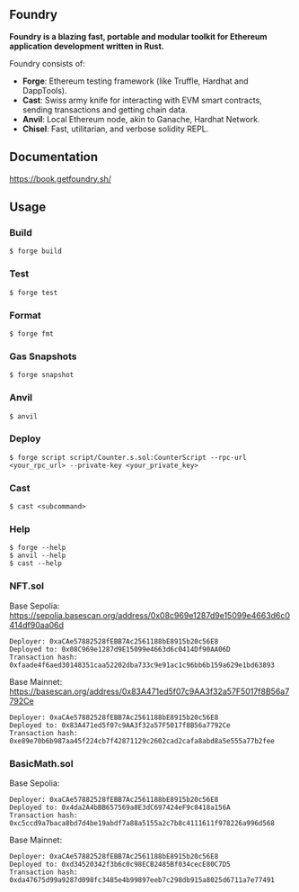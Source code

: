 ## Foundry

**Foundry is a blazing fast, portable and modular toolkit for Ethereum application development written in Rust.**

Foundry consists of:

- **Forge**: Ethereum testing framework (like Truffle, Hardhat and DappTools).
- **Cast**: Swiss army knife for interacting with EVM smart contracts, sending transactions and getting chain data.
- **Anvil**: Local Ethereum node, akin to Ganache, Hardhat Network.
- **Chisel**: Fast, utilitarian, and verbose solidity REPL.

## Documentation

https://book.getfoundry.sh/

## Usage

### Build

```shell
$ forge build
```

### Test

```shell
$ forge test
```

### Format

```shell
$ forge fmt
```

### Gas Snapshots

```shell
$ forge snapshot
```

### Anvil

```shell
$ anvil
```

### Deploy

```shell
$ forge script script/Counter.s.sol:CounterScript --rpc-url <your_rpc_url> --private-key <your_private_key>
```

### Cast

```shell
$ cast <subcommand>
```

### Help

```shell
$ forge --help
$ anvil --help
$ cast --help
```

### NFT.sol

Base Sepolia: https://sepolia.basescan.org/address/0x08c969e1287d9e15099e4663d6c0414df90aa06d

```
Deployer: 0xaCAe57882528fEBB7Ac2561188bE8915b20c56E8
Deployed to: 0x08C969e1287d9E15099e4663d6c0414Df90AA06D
Transaction hash: 0xfaade4f6aed30148351caa52202dba733c9e91ac1c96bb6b159a629e1bd63893
```

Base Mainnet: https://basescan.org/address/0x83A471ed5f07c9AA3f32a57F5017f8B56a7792Ce

```
Deployer: 0xaCAe57882528fEBB7Ac2561188bE8915b20c56E8
Deployed to: 0x83A471ed5f07c9AA3f32a57F5017f8B56a7792Ce
Transaction hash: 0xe89e70b6b987aa45f224cb7f42871129c2602cad2cafa8abd8a5e555a77b2fee
```

### BasicMath.sol

Base Sepolia:

```
Deployer: 0xaCAe57882528fEBB7Ac2561188bE8915b20c56E8
Deployed to: 0x4da2A4bBB657569a8E3dC697424eF9c8418a156A
Transaction hash: 0xc5ccd9a7baca8bd7d4be19abdf7a88a5155a2c7b8c4111611f978226a996d568
```

Base Mainnet:

```
Deployer: 0xaCAe57882528fEBB7Ac2561188bE8915b20c56E8
Deployed to: 0xd34520342f3b6c0c98ECB2485Bf034cecE80C7D5
Transaction hash: 0xda47675d99a9287d098fc3485e4b99897eeb7c298db915a8025d6711a7e77491
```
